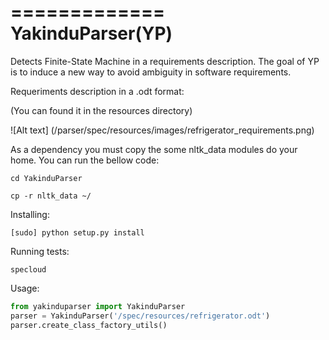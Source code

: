 =============
YakinduParser(YP)
=============

Detects Finite-State Machine in a requirements description.
The goal of YP is to induce a new way to avoid ambiguity in software requirements.

Requeriments description in a .odt format:

(You can found it in the resources directory)


![Alt text] (/parser/spec/resources/images/refrigerator_requirements.png)

As a dependency you must copy the some nltk_data modules do your home. You can run the bellow code:
```
cd YakinduParser

cp -r nltk_data ~/
```


Installing:
```
[sudo] python setup.py install
```
Running tests:
```
specloud
```

Usage:
```python
from yakinduparser import YakinduParser
parser = YakinduParser('/spec/resources/refrigerator.odt')
parser.create_class_factory_utils()
```
